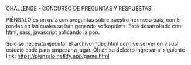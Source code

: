 CHALLENGE - CONCURSO DE PREGUNTAS
Y RESPUESTAS


PIÉNSALO es un quiz con preguntas sobre nuestro hermoso país, con 5 rondas en las cuales se irán ganando sofkapoints.
Está desarrollado con html, sass, javascript aplicando la poo.


Solo se necesita ejecutar el archivo index.html con live server en visual estudio code para empezar a jugar.
Oh en su defecto ingresar al siguiente link: https://piensalo.netlify.app/game.html
